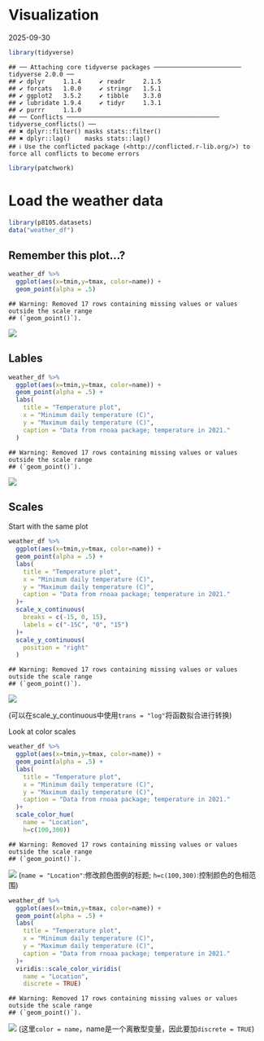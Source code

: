 Visualization
================
2025-09-30

``` r
library(tidyverse)
```

    ## ── Attaching core tidyverse packages ──────────────────────── tidyverse 2.0.0 ──
    ## ✔ dplyr     1.1.4     ✔ readr     2.1.5
    ## ✔ forcats   1.0.0     ✔ stringr   1.5.1
    ## ✔ ggplot2   3.5.2     ✔ tibble    3.3.0
    ## ✔ lubridate 1.9.4     ✔ tidyr     1.3.1
    ## ✔ purrr     1.1.0     
    ## ── Conflicts ────────────────────────────────────────── tidyverse_conflicts() ──
    ## ✖ dplyr::filter() masks stats::filter()
    ## ✖ dplyr::lag()    masks stats::lag()
    ## ℹ Use the conflicted package (<http://conflicted.r-lib.org/>) to force all conflicts to become errors

``` r
library(patchwork)
```

# Load the weather data

``` r
library(p8105.datasets)
data("weather_df")
```

## Remember this plot…?

``` r
weather_df %>%
  ggplot(aes(x=tmin,y=tmax, color=name)) +
  geom_point(alpha = .5)
```

    ## Warning: Removed 17 rows containing missing values or values outside the scale range
    ## (`geom_point()`).

![](viz.ii_files/figure-gfm/unnamed-chunk-2-1.png)<!-- -->

## Lables

``` r
weather_df %>%
  ggplot(aes(x=tmin,y=tmax, color=name)) +
  geom_point(alpha = .5) +
  labs(
    title = "Temperature plot",
    x = "Minimum daily temperature (C)",
    y = "Maximum daily temperature (C)",
    caption = "Data from rnoaa package; temperature in 2021."
  )
```

    ## Warning: Removed 17 rows containing missing values or values outside the scale range
    ## (`geom_point()`).

![](viz.ii_files/figure-gfm/unnamed-chunk-3-1.png)<!-- -->

## Scales

Start with the same plot

``` r
weather_df %>%
  ggplot(aes(x=tmin,y=tmax, color=name)) +
  geom_point(alpha = .5) +
  labs(
    title = "Temperature plot",
    x = "Minimum daily temperature (C)",
    y = "Maximum daily temperature (C)",
    caption = "Data from rnoaa package; temperature in 2021."
  )+
  scale_x_continuous(
    breaks = c(-15, 0, 15),
    labels = c("-15C", "0", "15")
  )+
  scale_y_continuous(
    position = "right"
  )
```

    ## Warning: Removed 17 rows containing missing values or values outside the scale range
    ## (`geom_point()`).

![](viz.ii_files/figure-gfm/unnamed-chunk-4-1.png)<!-- -->

(可以在scale_y_continuous中使用`trans = "log"`将函数拟合进行转换)

Look at color scales

``` r
weather_df %>%
  ggplot(aes(x=tmin,y=tmax, color=name)) +
  geom_point(alpha = .5) +
  labs(
    title = "Temperature plot",
    x = "Minimum daily temperature (C)",
    y = "Maximum daily temperature (C)",
    caption = "Data from rnoaa package; temperature in 2021."
  )+
  scale_color_hue(
    name = "Location",
    h=c(100,300))
```

    ## Warning: Removed 17 rows containing missing values or values outside the scale range
    ## (`geom_point()`).

![](viz.ii_files/figure-gfm/unnamed-chunk-5-1.png)<!-- -->
(`name = "Location"`:修改颜色图例的标题;
`h=c(100,300)`:控制颜色的色相范围)

``` r
weather_df %>%
  ggplot(aes(x=tmin,y=tmax, color=name)) +
  geom_point(alpha = .5) +
  labs(
    title = "Temperature plot",
    x = "Minimum daily temperature (C)",
    y = "Maximum daily temperature (C)",
    caption = "Data from rnoaa package; temperature in 2021."
  )+
  viridis::scale_color_viridis(
    name = "Location",
    discrete = TRUE)
```

    ## Warning: Removed 17 rows containing missing values or values outside the scale range
    ## (`geom_point()`).

![](viz.ii_files/figure-gfm/unnamed-chunk-6-1.png)<!-- -->
(这里`color = name`，name是一个离散型变量，因此要加`discrete = TRUE`)
